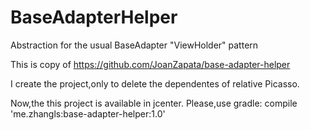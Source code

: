 # BaseAdapterHelper
Abstraction for the usual BaseAdapter "ViewHolder" pattern

This is copy of https://github.com/JoanZapata/base-adapter-helper

I create the project,only to delete the dependentes of relative Picasso.

Now,the this project is available in jcenter.
Please,use gradle:
compile 'me.zhangls:base-adapter-helper:1.0'
